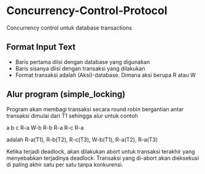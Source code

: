 # Concurrency-Control-Protocol
Concurrency control untuk database transactions

## Format Input Text
- Baris pertama diisi dengan database yang digunakan
- Baris sisanya diisi dengan transaksi yang dilakukan
- Format transaksi adalah (Aksi)-database. Dimana aksi berupa R atau W

## Alur program (simple_locking)
Program akan membagi transaksi secara round robin bergantian antar transaksi dimulai dari T1
sehingga alur untuk contoh 

a b c 
R-a W-b
R-b R-a
R-c R-a

adalah R-a(T1), R-b(T2), R-c(T3), W-b(T1), R-a(T2), R-a(T3)

Ketika terjadi deadlock, akan dilakukan abort untuk transaksi terakhir yang menyebabkan terjadinya deadlock.
Transaksi yang di-abort akan dieksekusi di paling akhir satu per satu tanpa konkurensi.